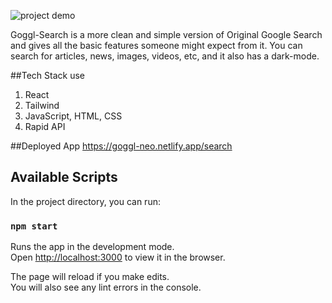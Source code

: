 ![project demo](./gifs/Goggl-neo.gif)

Goggl-Search is a more clean and simple version of Original Google Search and gives all the basic features someone might expect from it.
You can search for articles, news, images, videos, etc, and it also has a dark-mode.

##Tech Stack use
1. React
2. Tailwind
3. JavaScript, HTML, CSS
4. Rapid API

##Deployed App
https://goggl-neo.netlify.app/search

## Available Scripts

In the project directory, you can run:

### `npm start`

Runs the app in the development mode.\
Open [http://localhost:3000](http://localhost:3000) to view it in the browser.

The page will reload if you make edits.\
You will also see any lint errors in the console.
